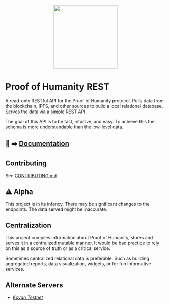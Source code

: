 <p align="center"><img src="https://user-images.githubusercontent.com/43973143/119685114-5dc2cb00-be45-11eb-9705-1877acf06d62.png" width="200"></p>

# Proof of Humanity REST

A read-only RESTful API for the Proof of Humanity protocol. Pulls data from the blockchain, IPFS, and other sources to build a local relational database. Serves the data via a simple REST API.

The goal of this API is to be fast, intuitive, and easy. To achieve this the schema is more understandable than the low-level data.

## 📖 ➡️ [Documentation](https://api.poh.dev/docs)

## Contributing

See [CONTRIBUTING.md](CONTRIBUTING.md)

## ⚠️ Alpha

This project is in its infancy. There may be significant changes to the endpoints. The data served might be inaccurate.

## Centralization

This project compiles information about Proof of Humanity, stores and serves it in a centralized mutable manner. It would be bad practice to rely on this as a source of truth or as a critical service.

Sometimes centralized relational data is preferable. Such as building aggregated reports, data visualization, widgets, or for fun informative services.

## Alternate Servers
- *[Kovan Testnet](https://api-kovan.poh.dev/docs)*
